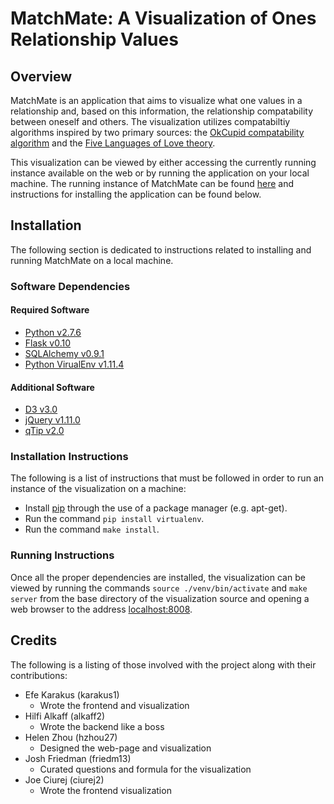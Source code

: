 # MatchMate: A Visualization of Ones Relationship Values #

## Overview ##
MatchMate is an application that aims to visualize what one values in a
relationship and, based on this information, the relationship compatability
between oneself and others.  The visualization utilizes compatabiltiy
algorithms inspired by two primary sources: the [OkCupid compatability
algorithm][ok-cupid] and the [Five Languages of Love theory][5languages].

This visualization can be viewed by either accessing the currently running
instance available on the web or by running the application on your local
machine.  The running instance of MatchMate can be found [here][matchmate]
and instructions for installing the application can be found below.

## Installation ##
The following section is dedicated to instructions related to installing
and running MatchMate on a local machine.

### Software Dependencies ###

#### Required Software ####
- [Python v2.7.6][py]
- [Flask v0.10][py-flask]
- [SQLAlchemy v0.9.1][sql-alch]
- [Python VirualEnv v1.11.4][py-venv]

#### Additional Software ####
- [D3 v3.0][d3]
- [jQuery v1.11.0][jquery]
- [qTip v2.0][qtip]

### Installation Instructions ###
The following is a list of instructions that must be followed in order to run
an instance of the visualization on a machine:

- Install [pip][] through the use of a package manager (e.g. apt-get).
- Run the command `pip install virtualenv`.
- Run the command `make install`.

### Running Instructions ###
Once all the proper dependencies are installed, the visualization can
be viewed by running the commands `source ./venv/bin/activate` and `make server`
from the base directory of the visualization source and opening a web browser to
the address [localhost:8008][localhost].

## Credits ##
The following is a listing of those involved with the project along with their
contributions:

- Efe Karakus (karakus1)
    - Wrote the frontend and visualization
- Hilfi Alkaff (alkaff2)
    - Wrote the backend like a boss
- Helen Zhou (hzhou27)
    - Designed the web-page and visualization
- Josh Friedman (friedm13)
    - Curated questions and formula for the visualization
- Joe Ciurej (ciurej2)
    - Wrote the frontend visualization


[ok-cupid]: https://www.okcupid.com/help/match-percentages
[5languages]: http://www.5lovelanguages.com/
[matchmate]: http://efekarakus.com:5000/

[py]: http://www.python.org/download/releases/2.7.6/
[py-flask]: http://flask.pocoo.org/
[py-venv]: https://pypi.python.org/pypi/virtualenv
[pip]: http://www.tornadoweb.org/en/stable/

[localhost]: http://localhost:8008
[sql-alch]: http://www.sqlalchemy.org/

[jquery]: http://jquery.com/
[qtip]: http://qtip2.com/
[d3]: http://d3js.org/
